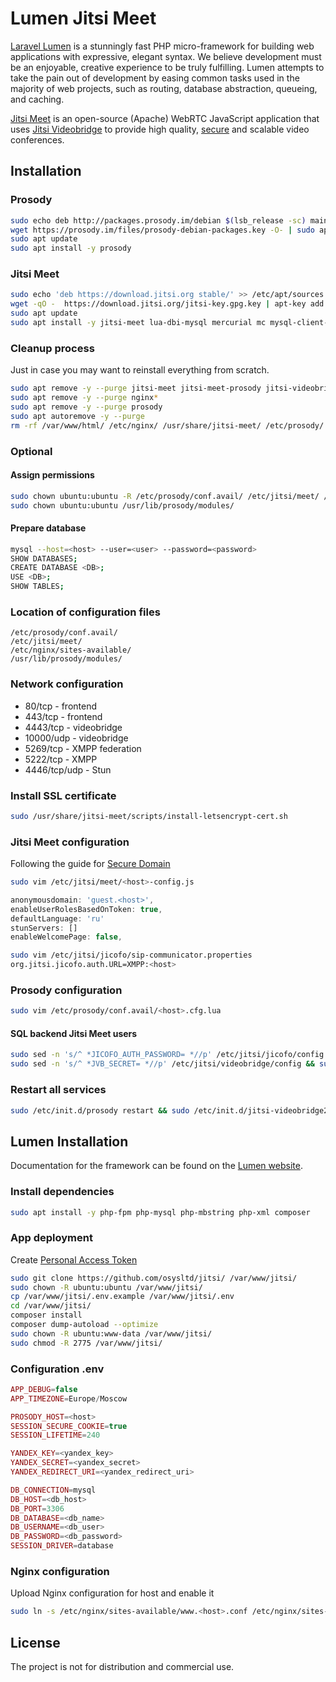 # Lumen Jitsi Meet

[Laravel Lumen](https://github.com/laravel/lumen) is a stunningly fast PHP micro-framework for building web applications with expressive, elegant syntax. We believe development must be an enjoyable, creative experience to be truly fulfilling. Lumen attempts to take the pain out of development by easing common tasks used in the majority of web projects, such as routing, database abstraction, queueing, and caching.

[Jitsi Meet](https://github.com/jitsi/jitsi-meet/) is an open-source (Apache) WebRTC JavaScript application that uses [Jitsi Videobridge](https://jitsi.org/videobridge) to provide high quality, [secure](#security) and scalable video conferences.

## Installation

### Prosody
```sh
sudo echo deb http://packages.prosody.im/debian $(lsb_release -sc) main | sudo tee -a /etc/apt/sources.list.d/jitsi-stable.list
wget https://prosody.im/files/prosody-debian-packages.key -O- | sudo apt-key add -
sudo apt update
sudo apt install -y prosody
```

### Jitsi Meet
```sh
sudo echo 'deb https://download.jitsi.org stable/' >> /etc/apt/sources.list.d/jitsi-stable.list
wget -qO -  https://download.jitsi.org/jitsi-key.gpg.key | apt-key add -
sudo apt update
sudo apt install -y jitsi-meet lua-dbi-mysql mercurial mc mysql-client-core-5.7
```

### Cleanup process
Just in case you may want to reinstall everything from scratch.
```sh
sudo apt remove -y --purge jitsi-meet jitsi-meet-prosody jitsi-videobridge* jicofo jitsi-meet-web jitsi-meet-web-config  jitsi-meet-turnserver
sudo apt remove -y --purge nginx*
sudo apt remove -y --purge prosody
sudo apt autoremove -y --purge
rm -rf /var/www/html/ /etc/nginx/ /usr/share/jitsi-meet/ /etc/prosody/ /var/lib/prosody/ /usr/lib/prosody/
```


### Optional
#### Assign permissions
```sh
sudo chown ubuntu:ubuntu -R /etc/prosody/conf.avail/ /etc/jitsi/meet/ /etc/nginx/sites-available/ /etc/nginx/sites-enabled/
sudo chown ubuntu:ubuntu /usr/lib/prosody/modules/
```

#### Prepare database
```sh
mysql --host=<host> --user=<user> --password=<password>
SHOW DATABASES;
CREATE DATABASE <DB>;
USE <DB>;
SHOW TABLES;
```

### Location of configuration files
```
/etc/prosody/conf.avail/
/etc/jitsi/meet/
/etc/nginx/sites-available/
/usr/lib/prosody/modules/
```

### Network configuration
* 80/tcp - frontend
* 443/tcp - frontend
* 4443/tcp - videobridge
* 10000/udp - videobridge
* 5269/tcp - XMPP federation
* 5222/tcp - XMPP
* 4446/tcp/udp - Stun

### Install SSL certificate
```sh
sudo /usr/share/jitsi-meet/scripts/install-letsencrypt-cert.sh
```

### Jitsi Meet configuration
Following the guide for [Secure Domain](https://github.com/jitsi/jicofo#secure-domain)
```sh
sudo vim /etc/jitsi/meet/<host>-config.js
```
```javascript
anonymousdomain: 'guest.<host>',
enableUserRolesBasedOnToken: true,
defaultLanguage: 'ru'
stunServers: []
enableWelcomePage: false,
```
```sh
sudo vim /etc/jitsi/jicofo/sip-communicator.properties
org.jitsi.jicofo.auth.URL=XMPP:<host>
```

### Prosody configuration
```sh
sudo vim /etc/prosody/conf.avail/<host>.cfg.lua
```

#### SQL backend Jitsi Meet users
```sh
sudo sed -n 's/^ *JICOFO_AUTH_PASSWORD= *//p' /etc/jitsi/jicofo/config && sudo prosodyctl register focus auth.<host>
sudo sed -n 's/^ *JVB_SECRET= *//p' /etc/jitsi/videobridge/config && sudo prosodyctl register jvb auth.<host>
```

### Restart all services
```sh
sudo /etc/init.d/prosody restart && sudo /etc/init.d/jitsi-videobridge2 restart && sudo /etc/init.d/jicofo restart && sudo /etc/init.d/nginx restart && sudo tail -f -n0 /var/log/prosody/prosody.log
```

## Lumen Installation
Documentation for the framework can be found on the [Lumen website](https://lumen.laravel.com/docs).

### Install dependencies
```sh
sudo apt install -y php-fpm php-mysql php-mbstring php-xml composer 
```

### App deployment
Create [Personal Access Token](https://github.com/settings/tokens)
```sh
sudo git clone https://github.com/osysltd/jitsi/ /var/www/jitsi/
sudo chown -R ubuntu:ubuntu /var/www/jitsi/
cp /var/www/jitsi/.env.example /var/www/jitsi/.env
cd /var/www/jitsi/
composer install
composer dump-autoload --optimize
sudo chown -R ubuntu:www-data /var/www/jitsi/
sudo chmod -R 2775 /var/www/jitsi/
```

### Configuration .env
```php
APP_DEBUG=false
APP_TIMEZONE=Europe/Moscow

PROSODY_HOST=<host>
SESSION_SECURE_COOKIE=true
SESSION_LIFETIME=240

YANDEX_KEY=<yandex_key>
YANDEX_SECRET=<yandex_secret>
YANDEX_REDIRECT_URI=<yandex_redirect_uri>

DB_CONNECTION=mysql
DB_HOST=<db_host>
DB_PORT=3306
DB_DATABASE=<db_name>
DB_USERNAME=<db_user>
DB_PASSWORD=<db_password>
SESSION_DRIVER=database
```

### Nginx configuration
Upload Nginx configuration for host and enable it
```sh
sudo ln -s /etc/nginx/sites-available/www.<host>.conf /etc/nginx/sites-enabled/www.<host>.conf
```


## License
The project is not for distribution and commercial use.
